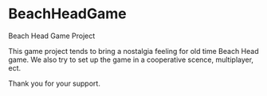 # BeachHeadGame
Beach Head Game Project

This game project tends to bring a nostalgia feeling for old time Beach Head game. We also try to set up
the game in a cooperative scence, multiplayer, ect.

Thank you for your support.
